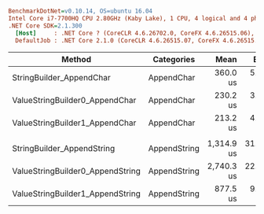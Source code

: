 ``` ini

BenchmarkDotNet=v0.10.14, OS=ubuntu 16.04
Intel Core i7-7700HQ CPU 2.80GHz (Kaby Lake), 1 CPU, 4 logical and 4 physical cores
.NET Core SDK=2.1.300
  [Host]     : .NET Core ? (CoreCLR 4.6.26702.0, CoreFX 4.6.26515.06), 64bit RyuJIT
  DefaultJob : .NET Core 2.1.0 (CoreCLR 4.6.26515.07, CoreFX 4.6.26515.06), 64bit RyuJIT


```
|                           Method |   Categories |       Mean |     Error |    StdDev | Scaled | ScaledSD |    Gen 0 |    Gen 1 |    Gen 2 |  Allocated |
|--------------------------------- |------------- |-----------:|----------:|----------:|-------:|---------:|---------:|---------:|---------:|-----------:|
|         StringBuilder_AppendChar |   AppendChar |   360.0 us |  5.702 us |  5.055 us |   1.00 |     0.00 | 111.3281 | 110.8398 | 110.8398 |   391.6 KB |
|   ValueStringBuilder0_AppendChar |   AppendChar |   230.2 us |  3.250 us |  3.040 us |   0.64 |     0.01 |  61.2793 |  58.5938 |  58.5938 |  195.34 KB |
|   ValueStringBuilder1_AppendChar |   AppendChar |   213.2 us |  4.003 us |  3.932 us |   0.59 |     0.01 |  58.5938 |  58.3496 |  58.3496 |  195.34 KB |
|                                  |              |            |           |           |        |          |          |          |          |            |
|       StringBuilder_AppendString | AppendString | 1,314.9 us | 31.264 us | 30.705 us |   1.00 |     0.00 | 375.0000 | 341.7969 | 248.0469 | 1573.09 KB |
| ValueStringBuilder0_AppendString | AppendString | 2,740.3 us | 22.909 us | 20.309 us |   2.09 |     0.05 | 179.6875 | 179.6875 | 179.6875 |  781.28 KB |
| ValueStringBuilder1_AppendString | AppendString |   877.5 us |  9.289 us |  8.234 us |   0.67 |     0.02 | 185.5469 | 185.5469 | 185.5469 |  781.28 KB |
